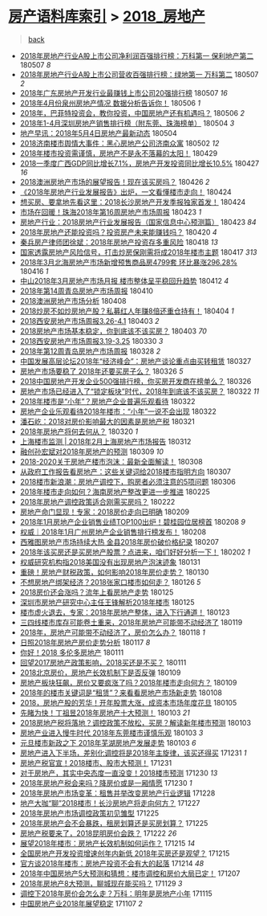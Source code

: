 [房产语料库索引](../../README.md)  > [2018_房地产](2018_房地产.md)
====
> [back](../README.md)

- [2018年房地产行业A股上市公司净利润百强排行榜：万科第一 保利地产第二](http://jkwz.applinzi.com/ittc/7100156314317751306.html#2018%E5%B9%B4%E6%88%BF%E5%9C%B0%E4%BA%A7%E8%A1%8C%E4%B8%9AA%E8%82%A1%E4%B8%8A%E5%B8%82%E5%85%AC%E5%8F%B8%E5%87%80%E5%88%A9%E6%B6%A6%E7%99%BE%E5%BC%BA%E6%8E%92%E8%A1%8C%E6%A6%9C%EF%BC%9A%E4%B8%87%E7%A7%91%E7%AC%AC%E4%B8%80+%E4%BF%9D%E5%88%A9%E5%9C%B0%E4%BA%A7%E7%AC%AC%E4%BA%8C) 180507 *8* 
- [2018年房地产行业A股上市公司营收百强排行榜：绿地第一 万科第二](http://jkwz.applinzi.com/ittc/7100156298660414481.html#2018%E5%B9%B4%E6%88%BF%E5%9C%B0%E4%BA%A7%E8%A1%8C%E4%B8%9AA%E8%82%A1%E4%B8%8A%E5%B8%82%E5%85%AC%E5%8F%B8%E8%90%A5%E6%94%B6%E7%99%BE%E5%BC%BA%E6%8E%92%E8%A1%8C%E6%A6%9C%EF%BC%9A%E7%BB%BF%E5%9C%B0%E7%AC%AC%E4%B8%80+%E4%B8%87%E7%A7%91%E7%AC%AC%E4%BA%8C) 180507 *2* 
- [2018年广东房地产开发行业最赚钱上市公司20强排行榜](http://jkwz.applinzi.com/ittc/7100156292826137610.html#2018%E5%B9%B4%E5%B9%BF%E4%B8%9C%E6%88%BF%E5%9C%B0%E4%BA%A7%E5%BC%80%E5%8F%91%E8%A1%8C%E4%B8%9A%E6%9C%80%E8%B5%9A%E9%92%B1%E4%B8%8A%E5%B8%82%E5%85%AC%E5%8F%B820%E5%BC%BA%E6%8E%92%E8%A1%8C%E6%A6%9C) 180507 *16* 
- [2018年4月份泉州房地产情况 数据分析告诉你！](http://jkwz.applinzi.com/ittc/7100100248947131402.html#2018%E5%B9%B44%E6%9C%88%E4%BB%BD%E6%B3%89%E5%B7%9E%E6%88%BF%E5%9C%B0%E4%BA%A7%E6%83%85%E5%86%B5+%E6%95%B0%E6%8D%AE%E5%88%86%E6%9E%90%E5%91%8A%E8%AF%89%E4%BD%A0%EF%BC%81) 180506 *1* 
- [2018年，巴菲特投资会，教你投资，中国房地产还有机遇吗？](http://jkwz.applinzi.com/ittc/7099976920110466058.html#2018%E5%B9%B4%EF%BC%8C%E5%B7%B4%E8%8F%B2%E7%89%B9%E6%8A%95%E8%B5%84%E4%BC%9A%EF%BC%8C%E6%95%99%E4%BD%A0%E6%8A%95%E8%B5%84%EF%BC%8C%E4%B8%AD%E5%9B%BD%E6%88%BF%E5%9C%B0%E4%BA%A7%E8%BF%98%E6%9C%89%E6%9C%BA%E9%81%87%E5%90%97%EF%BC%9F) 180506 *2* 
- [2018年1-4月深圳房地产销售排行榜（附东莞、珠海榜单）](http://jkwz.applinzi.com/ittc/7099296762277921809.html#2018%E5%B9%B41-4%E6%9C%88%E6%B7%B1%E5%9C%B3%E6%88%BF%E5%9C%B0%E4%BA%A7%E9%94%80%E5%94%AE%E6%8E%92%E8%A1%8C%E6%A6%9C%EF%BC%88%E9%99%84%E4%B8%9C%E8%8E%9E%E3%80%81%E7%8F%A0%E6%B5%B7%E6%A6%9C%E5%8D%95%EF%BC%89) 180504 *3* 
- [地产早讯：2018年5月4日房地产最新动态](http://jkwz.applinzi.com/ittc/7099188849798546449.html#%E5%9C%B0%E4%BA%A7%E6%97%A9%E8%AE%AF%EF%BC%9A2018%E5%B9%B45%E6%9C%884%E6%97%A5%E6%88%BF%E5%9C%B0%E4%BA%A7%E6%9C%80%E6%96%B0%E5%8A%A8%E6%80%81) 180504  
- [2018济南楼市舆情大事件：黑心房地产公司济南众寓](http://jkwz.applinzi.com/ittc/7098543092322010119.html#2018%E6%B5%8E%E5%8D%97%E6%A5%BC%E5%B8%82%E8%88%86%E6%83%85%E5%A4%A7%E4%BA%8B%E4%BB%B6%EF%BC%9A%E9%BB%91%E5%BF%83%E6%88%BF%E5%9C%B0%E4%BA%A7%E5%85%AC%E5%8F%B8%E6%B5%8E%E5%8D%97%E4%BC%97%E5%AF%93) 180502 *12* 
- [2018年楼市投资需谨慎，房地产不是永不落幕的太阳！](http://jkwz.applinzi.com/ittc/7097308963404252170.html#2018%E5%B9%B4%E6%A5%BC%E5%B8%82%E6%8A%95%E8%B5%84%E9%9C%80%E8%B0%A8%E6%85%8E%EF%BC%8C%E6%88%BF%E5%9C%B0%E4%BA%A7%E4%B8%8D%E6%98%AF%E6%B0%B8%E4%B8%8D%E8%90%BD%E5%B9%95%E7%9A%84%E5%A4%AA%E9%98%B3%EF%BC%81) 180429  
- [2018一季度广西GDP同比增长7.1%，房地产开发投资同比增长10.5%](http://jkwz.applinzi.com/ittc/7096598018713453579.html#2018%E4%B8%80%E5%AD%A3%E5%BA%A6%E5%B9%BF%E8%A5%BFGDP%E5%90%8C%E6%AF%94%E5%A2%9E%E9%95%BF7.1%25%EF%BC%8C%E6%88%BF%E5%9C%B0%E4%BA%A7%E5%BC%80%E5%8F%91%E6%8A%95%E8%B5%84%E5%90%8C%E6%AF%94%E5%A2%9E%E9%95%BF10.5%25) 180427 *16* 
- [2018澳洲房地产市场的展望报告！现在该买房吗？](http://jkwz.applinzi.com/ittc/7096379049406628870.html#2018%E6%BE%B3%E6%B4%B2%E6%88%BF%E5%9C%B0%E4%BA%A7%E5%B8%82%E5%9C%BA%E7%9A%84%E5%B1%95%E6%9C%9B%E6%8A%A5%E5%91%8A%EF%BC%81%E7%8E%B0%E5%9C%A8%E8%AF%A5%E4%B9%B0%E6%88%BF%E5%90%97%EF%BC%9F) 180426 *2* 
- [《2018年房地产行业发展报告》出炉，一文看懂楼市走向！](http://jkwz.applinzi.com/ittc/7095687277466616848.html#%E3%80%8A2018%E5%B9%B4%E6%88%BF%E5%9C%B0%E4%BA%A7%E8%A1%8C%E4%B8%9A%E5%8F%91%E5%B1%95%E6%8A%A5%E5%91%8A%E3%80%8B%E5%87%BA%E7%82%89%EF%BC%8C%E4%B8%80%E6%96%87%E7%9C%8B%E6%87%82%E6%A5%BC%E5%B8%82%E8%B5%B0%E5%90%91%EF%BC%81) 180424  
- [想买房、要拿地先看这里：2018长沙房地产开发季报独家首发！](http://jkwz.applinzi.com/ittc/7095469429460829190.html#%E6%83%B3%E4%B9%B0%E6%88%BF%E3%80%81%E8%A6%81%E6%8B%BF%E5%9C%B0%E5%85%88%E7%9C%8B%E8%BF%99%E9%87%8C%EF%BC%9A2018%E9%95%BF%E6%B2%99%E6%88%BF%E5%9C%B0%E4%BA%A7%E5%BC%80%E5%8F%91%E5%AD%A3%E6%8A%A5%E7%8B%AC%E5%AE%B6%E9%A6%96%E5%8F%91%EF%BC%81) 180424  
- [市场在回暖！珠海2018年第16周房地产市场周报](http://jkwz.applinzi.com/ittc/7095217667189507088.html#%E5%B8%82%E5%9C%BA%E5%9C%A8%E5%9B%9E%E6%9A%96%EF%BC%81%E7%8F%A0%E6%B5%B72018%E5%B9%B4%E7%AC%AC16%E5%91%A8%E6%88%BF%E5%9C%B0%E4%BA%A7%E5%B8%82%E5%9C%BA%E5%91%A8%E6%8A%A5) 180423 *1* 
- [房地产行业：2018房地产行业发展报告（国家信息中心预测篇）](http://jkwz.applinzi.com/ittc/7095174466353234961.html#%E6%88%BF%E5%9C%B0%E4%BA%A7%E8%A1%8C%E4%B8%9A%EF%BC%9A2018%E6%88%BF%E5%9C%B0%E4%BA%A7%E8%A1%8C%E4%B8%9A%E5%8F%91%E5%B1%95%E6%8A%A5%E5%91%8A%EF%BC%88%E5%9B%BD%E5%AE%B6%E4%BF%A1%E6%81%AF%E4%B8%AD%E5%BF%83%E9%A2%84%E6%B5%8B%E7%AF%87%EF%BC%89) 180423 *84* 
- [2018年房地产还能投资吗？投资房产未来能赚钱吗？](http://jkwz.applinzi.com/ittc/7094075930417038346.html#2018%E5%B9%B4%E6%88%BF%E5%9C%B0%E4%BA%A7%E8%BF%98%E8%83%BD%E6%8A%95%E8%B5%84%E5%90%97%EF%BC%9F%E6%8A%95%E8%B5%84%E6%88%BF%E4%BA%A7%E6%9C%AA%E6%9D%A5%E8%83%BD%E8%B5%9A%E9%92%B1%E5%90%97%EF%BC%9F) 180420 *4* 
- [秦兵房产律师团徐斌：2018年房地产投资存多重风险](http://jkwz.applinzi.com/ittc/7093383697950835722.html#%E7%A7%A6%E5%85%B5%E6%88%BF%E4%BA%A7%E5%BE%8B%E5%B8%88%E5%9B%A2%E5%BE%90%E6%96%8C%EF%BC%9A2018%E5%B9%B4%E6%88%BF%E5%9C%B0%E4%BA%A7%E6%8A%95%E8%B5%84%E5%AD%98%E5%A4%9A%E9%87%8D%E9%A3%8E%E9%99%A9) 180418 *13* 
- [国家透露房地产风险信号，打击炒房保刚需将成2018年楼市主题](http://jkwz.applinzi.com/ittc/7092592919863362571.html#%E5%9B%BD%E5%AE%B6%E9%80%8F%E9%9C%B2%E6%88%BF%E5%9C%B0%E4%BA%A7%E9%A3%8E%E9%99%A9%E4%BF%A1%E5%8F%B7%EF%BC%8C%E6%89%93%E5%87%BB%E7%82%92%E6%88%BF%E4%BF%9D%E5%88%9A%E9%9C%80%E5%B0%86%E6%88%902018%E5%B9%B4%E6%A5%BC%E5%B8%82%E4%B8%BB%E9%A2%98) 180417 *313* 
- [2018年3月北海房地产市场新增预售商品房4799套 环比暴涨296.28%](http://jkwz.applinzi.com/ittc/7092600617824683015.html#2018%E5%B9%B43%E6%9C%88%E5%8C%97%E6%B5%B7%E6%88%BF%E5%9C%B0%E4%BA%A7%E5%B8%82%E5%9C%BA%E6%96%B0%E5%A2%9E%E9%A2%84%E5%94%AE%E5%95%86%E5%93%81%E6%88%BF4799%E5%A5%97+%E7%8E%AF%E6%AF%94%E6%9A%B4%E6%B6%A8296.28%25) 180416 *1* 
- [中山2018年3月房地产市场月报 楼市整体呈平稳回升趋势](http://jkwz.applinzi.com/ittc/7091153931885626385.html#%E4%B8%AD%E5%B1%B12018%E5%B9%B43%E6%9C%88%E6%88%BF%E5%9C%B0%E4%BA%A7%E5%B8%82%E5%9C%BA%E6%9C%88%E6%8A%A5+%E6%A5%BC%E5%B8%82%E6%95%B4%E4%BD%93%E5%91%88%E5%B9%B3%E7%A8%B3%E5%9B%9E%E5%8D%87%E8%B6%8B%E5%8A%BF) 180412 *4* 
- [2018年第14周青岛房地产市场周报](http://jkwz.applinzi.com/ittc/7090403449051284491.html#2018%E5%B9%B4%E7%AC%AC14%E5%91%A8%E9%9D%92%E5%B2%9B%E6%88%BF%E5%9C%B0%E4%BA%A7%E5%B8%82%E5%9C%BA%E5%91%A8%E6%8A%A5) 180410  
- [2018澳洲房地产市场分析](http://jkwz.applinzi.com/ittc/7089667493545378826.html#2018%E6%BE%B3%E6%B4%B2%E6%88%BF%E5%9C%B0%E4%BA%A7%E5%B8%82%E5%9C%BA%E5%88%86%E6%9E%90) 180408  
- [2018炒房不如炒房地产股？私募红人年赚8倍还重仓持有！](http://jkwz.applinzi.com/ittc/7088132678778094598.html#2018%E7%82%92%E6%88%BF%E4%B8%8D%E5%A6%82%E7%82%92%E6%88%BF%E5%9C%B0%E4%BA%A7%E8%82%A1%EF%BC%9F%E7%A7%81%E5%8B%9F%E7%BA%A2%E4%BA%BA%E5%B9%B4%E8%B5%9A8%E5%80%8D%E8%BF%98%E9%87%8D%E4%BB%93%E6%8C%81%E6%9C%89%EF%BC%81) 180404 *1* 
- [2018西安房地产市场周报3.26-4.1](http://jkwz.applinzi.com/ittc/7087771362951431178.html#2018%E8%A5%BF%E5%AE%89%E6%88%BF%E5%9C%B0%E4%BA%A7%E5%B8%82%E5%9C%BA%E5%91%A8%E6%8A%A53.26-4.1) 180403 *2* 
- [2018房地产市场基本稳定，你到底该不该买房？](http://jkwz.applinzi.com/ittc/7087738000350118919.html#2018%E6%88%BF%E5%9C%B0%E4%BA%A7%E5%B8%82%E5%9C%BA%E5%9F%BA%E6%9C%AC%E7%A8%B3%E5%AE%9A%EF%BC%8C%E4%BD%A0%E5%88%B0%E5%BA%95%E8%AF%A5%E4%B8%8D%E8%AF%A5%E4%B9%B0%E6%88%BF%EF%BC%9F) 180403 *70* 
- [2018西安房地产市场周报3.19-3.25](http://jkwz.applinzi.com/ittc/7086270232706679819.html#2018%E8%A5%BF%E5%AE%89%E6%88%BF%E5%9C%B0%E4%BA%A7%E5%B8%82%E5%9C%BA%E5%91%A8%E6%8A%A53.19-3.25) 180330 *3* 
- [2018年第12周青岛房地产市场周报](http://jkwz.applinzi.com/ittc/7085470469614732299.html#2018%E5%B9%B4%E7%AC%AC12%E5%91%A8%E9%9D%92%E5%B2%9B%E6%88%BF%E5%9C%B0%E4%BA%A7%E5%B8%82%E5%9C%BA%E5%91%A8%E6%8A%A5) 180328 *2* 
- [中国发展高层论坛2018年“经济峰会”：房地产谈论重点由买转租赁](http://jkwz.applinzi.com/ittc/7085117042669913099.html#%E4%B8%AD%E5%9B%BD%E5%8F%91%E5%B1%95%E9%AB%98%E5%B1%82%E8%AE%BA%E5%9D%9B2018%E5%B9%B4%E2%80%9C%E7%BB%8F%E6%B5%8E%E5%B3%B0%E4%BC%9A%E2%80%9D%EF%BC%9A%E6%88%BF%E5%9C%B0%E4%BA%A7%E8%B0%88%E8%AE%BA%E9%87%8D%E7%82%B9%E7%94%B1%E4%B9%B0%E8%BD%AC%E7%A7%9F%E8%B5%81) 180327  
- [房地产市场要稳了 2018年还要买房子么？](http://jkwz.applinzi.com/ittc/7084841181701997575.html#%E6%88%BF%E5%9C%B0%E4%BA%A7%E5%B8%82%E5%9C%BA%E8%A6%81%E7%A8%B3%E4%BA%86+2018%E5%B9%B4%E8%BF%98%E8%A6%81%E4%B9%B0%E6%88%BF%E5%AD%90%E4%B9%88%EF%BC%9F) 180326 *5* 
- [2018中国房地产开发企业500强排行榜，你买房开发商在榜单么？](http://jkwz.applinzi.com/ittc/7084789229152633866.html#2018%E4%B8%AD%E5%9B%BD%E6%88%BF%E5%9C%B0%E4%BA%A7%E5%BC%80%E5%8F%91%E4%BC%81%E4%B8%9A500%E5%BC%BA%E6%8E%92%E8%A1%8C%E6%A6%9C%EF%BC%8C%E4%BD%A0%E4%B9%B0%E6%88%BF%E5%BC%80%E5%8F%91%E5%95%86%E5%9C%A8%E6%A6%9C%E5%8D%95%E4%B9%88%EF%BC%9F) 180326  
- [房地产市场已经进入了“锁定板块”时代，2018年到底该不该买房？](http://jkwz.applinzi.com/ittc/7083429880677270544.html#%E6%88%BF%E5%9C%B0%E4%BA%A7%E5%B8%82%E5%9C%BA%E5%B7%B2%E7%BB%8F%E8%BF%9B%E5%85%A5%E4%BA%86%E2%80%9C%E9%94%81%E5%AE%9A%E6%9D%BF%E5%9D%97%E2%80%9D%E6%97%B6%E4%BB%A3%EF%BC%8C2018%E5%B9%B4%E5%88%B0%E5%BA%95%E8%AF%A5%E4%B8%8D%E8%AF%A5%E4%B9%B0%E6%88%BF%EF%BC%9F) 180322 *11* 
- [2018年楼市是“小年”？房地产企业普遍乐观看待](http://jkwz.applinzi.com/ittc/7083416629583283206.html#2018%E5%B9%B4%E6%A5%BC%E5%B8%82%E6%98%AF%E2%80%9C%E5%B0%8F%E5%B9%B4%E2%80%9D%EF%BC%9F%E6%88%BF%E5%9C%B0%E4%BA%A7%E4%BC%81%E4%B8%9A%E6%99%AE%E9%81%8D%E4%B9%90%E8%A7%82%E7%9C%8B%E5%BE%85) 180322  
- [房地产企业乐观看待2018年楼市：“小年”一说不会出现](http://jkwz.applinzi.com/ittc/7083351399826195466.html#%E6%88%BF%E5%9C%B0%E4%BA%A7%E4%BC%81%E4%B8%9A%E4%B9%90%E8%A7%82%E7%9C%8B%E5%BE%852018%E5%B9%B4%E6%A5%BC%E5%B8%82%EF%BC%9A%E2%80%9C%E5%B0%8F%E5%B9%B4%E2%80%9D%E4%B8%80%E8%AF%B4%E4%B8%8D%E4%BC%9A%E5%87%BA%E7%8E%B0) 180322  
- [潘石屹：2018对房价影响最大的因素是房地产税](http://jkwz.applinzi.com/ittc/7082963807687410705.html#%E6%BD%98%E7%9F%B3%E5%B1%B9%EF%BC%9A2018%E5%AF%B9%E6%88%BF%E4%BB%B7%E5%BD%B1%E5%93%8D%E6%9C%80%E5%A4%A7%E7%9A%84%E5%9B%A0%E7%B4%A0%E6%98%AF%E6%88%BF%E5%9C%B0%E4%BA%A7%E7%A8%8E) 180321  
- [2018年房地产将何去何从？](http://jkwz.applinzi.com/ittc/7082644012760826891.html#2018%E5%B9%B4%E6%88%BF%E5%9C%B0%E4%BA%A7%E5%B0%86%E4%BD%95%E5%8E%BB%E4%BD%95%E4%BB%8E%EF%BC%9F) 180320 *1* 
- [上海楼市监测 | 2018年2月上海房地产市场报告](http://jkwz.applinzi.com/ittc/7079637142357935120.html#%E4%B8%8A%E6%B5%B7%E6%A5%BC%E5%B8%82%E7%9B%91%E6%B5%8B+%7C+2018%E5%B9%B42%E6%9C%88%E4%B8%8A%E6%B5%B7%E6%88%BF%E5%9C%B0%E4%BA%A7%E5%B8%82%E5%9C%BA%E6%8A%A5%E5%91%8A) 180312  
- [融创孙宏斌对2018年房地产的预测](http://jkwz.applinzi.com/ittc/7078589099202315280.html#%E8%9E%8D%E5%88%9B%E5%AD%99%E5%AE%8F%E6%96%8C%E5%AF%B92018%E5%B9%B4%E6%88%BF%E5%9C%B0%E4%BA%A7%E7%9A%84%E9%A2%84%E6%B5%8B) 180309 *10* 
- [2018-2020关于房地产楼市泡沫：最新全面解读！](http://jkwz.applinzi.com/ittc/7078126285413155846.html#2018-2020%E5%85%B3%E4%BA%8E%E6%88%BF%E5%9C%B0%E4%BA%A7%E6%A5%BC%E5%B8%82%E6%B3%A1%E6%B2%AB%EF%BC%9A%E6%9C%80%E6%96%B0%E5%85%A8%E9%9D%A2%E8%A7%A3%E8%AF%BB%EF%BC%81) 180308  
- [从政府工作报告看房地产：这些关键词给2018楼市指明方向](http://jkwz.applinzi.com/ittc/7077650380848890896.html#%E4%BB%8E%E6%94%BF%E5%BA%9C%E5%B7%A5%E4%BD%9C%E6%8A%A5%E5%91%8A%E7%9C%8B%E6%88%BF%E5%9C%B0%E4%BA%A7%EF%BC%9A%E8%BF%99%E4%BA%9B%E5%85%B3%E9%94%AE%E8%AF%8D%E7%BB%992018%E6%A5%BC%E5%B8%82%E6%8C%87%E6%98%8E%E6%96%B9%E5%90%91) 180307  
- [2018楼市新浪潮：房地产调控下，购房者必须注意的5项问题](http://jkwz.applinzi.com/ittc/7077394623050023942.html#2018%E6%A5%BC%E5%B8%82%E6%96%B0%E6%B5%AA%E6%BD%AE%EF%BC%9A%E6%88%BF%E5%9C%B0%E4%BA%A7%E8%B0%83%E6%8E%A7%E4%B8%8B%EF%BC%8C%E8%B4%AD%E6%88%BF%E8%80%85%E5%BF%85%E9%A1%BB%E6%B3%A8%E6%84%8F%E7%9A%845%E9%A1%B9%E9%97%AE%E9%A2%98) 180306  
- [2018年楼市走向如何？海南房地产整改更进一步推进](http://jkwz.applinzi.com/ittc/7074039572982137873.html#2018%E5%B9%B4%E6%A5%BC%E5%B8%82%E8%B5%B0%E5%90%91%E5%A6%82%E4%BD%95%EF%BC%9F%E6%B5%B7%E5%8D%97%E6%88%BF%E5%9C%B0%E4%BA%A7%E6%95%B4%E6%94%B9%E6%9B%B4%E8%BF%9B%E4%B8%80%E6%AD%A5%E6%8E%A8%E8%BF%9B) 180225  
- [2018年房地产调控政策适合刚需买房吗？](http://jkwz.applinzi.com/ittc/7072544798747919370.html#2018%E5%B9%B4%E6%88%BF%E5%9C%B0%E4%BA%A7%E8%B0%83%E6%8E%A7%E6%94%BF%E7%AD%96%E9%80%82%E5%90%88%E5%88%9A%E9%9C%80%E4%B9%B0%E6%88%BF%E5%90%97%EF%BC%9F) 180222  
- [房地产命门显现！专家：2018房价走向已明确](http://jkwz.applinzi.com/ittc/7066562690233664528.html#%E6%88%BF%E5%9C%B0%E4%BA%A7%E5%91%BD%E9%97%A8%E6%98%BE%E7%8E%B0%EF%BC%81%E4%B8%93%E5%AE%B6%EF%BC%9A2018%E6%88%BF%E4%BB%B7%E8%B5%B0%E5%90%91%E5%B7%B2%E6%98%8E%E7%A1%AE) 180209  
- [2018年1月房地产企业销售业绩TOP100出炉！碧桂园位居榜首](http://jkwz.applinzi.com/ittc/7067667332900324368.html#2018%E5%B9%B41%E6%9C%88%E6%88%BF%E5%9C%B0%E4%BA%A7%E4%BC%81%E4%B8%9A%E9%94%80%E5%94%AE%E4%B8%9A%E7%BB%A9TOP100%E5%87%BA%E7%82%89%EF%BC%81%E7%A2%A7%E6%A1%82%E5%9B%AD%E4%BD%8D%E5%B1%85%E6%A6%9C%E9%A6%96) 180208 *9* 
- [权威｜2018年1月广州房地产企业销售排行榜发布！](http://jkwz.applinzi.com/ittc/7067666456714413072.html#%E6%9D%83%E5%A8%81%EF%BD%9C2018%E5%B9%B41%E6%9C%88%E5%B9%BF%E5%B7%9E%E6%88%BF%E5%9C%B0%E4%BA%A7%E4%BC%81%E4%B8%9A%E9%94%80%E5%94%AE%E6%8E%92%E8%A1%8C%E6%A6%9C%E5%8F%91%E5%B8%83%EF%BC%81) 180208  
- [西雅图房地产市场持续大热 金县2018年房价破价格纪录](http://jkwz.applinzi.com/ittc/7067280680990278667.html#%E8%A5%BF%E9%9B%85%E5%9B%BE%E6%88%BF%E5%9C%B0%E4%BA%A7%E5%B8%82%E5%9C%BA%E6%8C%81%E7%BB%AD%E5%A4%A7%E7%83%AD+%E9%87%91%E5%8E%BF2018%E5%B9%B4%E6%88%BF%E4%BB%B7%E7%A0%B4%E4%BB%B7%E6%A0%BC%E7%BA%AA%E5%BD%95) 180207  
- [2018年该买房还是买房地产股票？点进来，咱们好好分析一下！](http://jkwz.applinzi.com/ittc/7065421067986666512.html#2018%E5%B9%B4%E8%AF%A5%E4%B9%B0%E6%88%BF%E8%BF%98%E6%98%AF%E4%B9%B0%E6%88%BF%E5%9C%B0%E4%BA%A7%E8%82%A1%E7%A5%A8%EF%BC%9F%E7%82%B9%E8%BF%9B%E6%9D%A5%EF%BC%8C%E5%92%B1%E4%BB%AC%E5%A5%BD%E5%A5%BD%E5%88%86%E6%9E%90%E4%B8%80%E4%B8%8B%EF%BC%81) 180202 *1* 
- [权威研究机构指2018美国没有出现房地产泡沫迹象](http://jkwz.applinzi.com/ittc/7064799707270759431.html#%E6%9D%83%E5%A8%81%E7%A0%94%E7%A9%B6%E6%9C%BA%E6%9E%84%E6%8C%872018%E7%BE%8E%E5%9B%BD%E6%B2%A1%E6%9C%89%E5%87%BA%E7%8E%B0%E6%88%BF%E5%9C%B0%E4%BA%A7%E6%B3%A1%E6%B2%AB%E8%BF%B9%E8%B1%A1) 180131  
- [重磅！房地产财税政策，如何影响2018年房价走势？](http://jkwz.applinzi.com/ittc/7064443564430197766.html#%E9%87%8D%E7%A3%85%EF%BC%81%E6%88%BF%E5%9C%B0%E4%BA%A7%E8%B4%A2%E7%A8%8E%E6%94%BF%E7%AD%96%EF%BC%8C%E5%A6%82%E4%BD%95%E5%BD%B1%E5%93%8D2018%E5%B9%B4%E6%88%BF%E4%BB%B7%E8%B5%B0%E5%8A%BF%EF%BC%9F) 180130  
- [不想房地产绑架经济？2018张家口楼市如何走？](http://jkwz.applinzi.com/ittc/7062813588102579217.html#%E4%B8%8D%E6%83%B3%E6%88%BF%E5%9C%B0%E4%BA%A7%E7%BB%91%E6%9E%B6%E7%BB%8F%E6%B5%8E%EF%BC%9F2018%E5%BC%A0%E5%AE%B6%E5%8F%A3%E6%A5%BC%E5%B8%82%E5%A6%82%E4%BD%95%E8%B5%B0%EF%BC%9F) 180126 *5* 
- [2018房价还会涨吗？流年上看房地产走势](http://jkwz.applinzi.com/ittc/7062475251663766534.html#2018%E6%88%BF%E4%BB%B7%E8%BF%98%E4%BC%9A%E6%B6%A8%E5%90%97%EF%BC%9F%E6%B5%81%E5%B9%B4%E4%B8%8A%E7%9C%8B%E6%88%BF%E5%9C%B0%E4%BA%A7%E8%B5%B0%E5%8A%BF) 180125  
- [深圳市房地产研究中心主任王锋解析2018年楼市](http://jkwz.applinzi.com/ittc/7062452059473708043.html#%E6%B7%B1%E5%9C%B3%E5%B8%82%E6%88%BF%E5%9C%B0%E4%BA%A7%E7%A0%94%E7%A9%B6%E4%B8%AD%E5%BF%83%E4%B8%BB%E4%BB%BB%E7%8E%8B%E9%94%8B%E8%A7%A3%E6%9E%902018%E5%B9%B4%E6%A5%BC%E5%B8%82) 180125  
- [楼市虚火退去，专家：2018年房地产整体，进入下行通道！](http://jkwz.applinzi.com/ittc/7061896071867794443.html#%E6%A5%BC%E5%B8%82%E8%99%9A%E7%81%AB%E9%80%80%E5%8E%BB%EF%BC%8C%E4%B8%93%E5%AE%B6%EF%BC%9A2018%E5%B9%B4%E6%88%BF%E5%9C%B0%E4%BA%A7%E6%95%B4%E4%BD%93%EF%BC%8C%E8%BF%9B%E5%85%A5%E4%B8%8B%E8%A1%8C%E9%80%9A%E9%81%93%EF%BC%81) 180123  
- [三四线楼市库存可能卷土重来，2018年房地产可能带不动经济了](http://jkwz.applinzi.com/ittc/7060237196206801927.html#%E4%B8%89%E5%9B%9B%E7%BA%BF%E6%A5%BC%E5%B8%82%E5%BA%93%E5%AD%98%E5%8F%AF%E8%83%BD%E5%8D%B7%E5%9C%9F%E9%87%8D%E6%9D%A5%EF%BC%8C2018%E5%B9%B4%E6%88%BF%E5%9C%B0%E4%BA%A7%E5%8F%AF%E8%83%BD%E5%B8%A6%E4%B8%8D%E5%8A%A8%E7%BB%8F%E6%B5%8E%E4%BA%86) 180119  
- [2018年，房地产可能带不动经济了，房价怎么办？](http://jkwz.applinzi.com/ittc/7059984595104039946.html#2018%E5%B9%B4%EF%BC%8C%E6%88%BF%E5%9C%B0%E4%BA%A7%E5%8F%AF%E8%83%BD%E5%B8%A6%E4%B8%8D%E5%8A%A8%E7%BB%8F%E6%B5%8E%E4%BA%86%EF%BC%8C%E6%88%BF%E4%BB%B7%E6%80%8E%E4%B9%88%E5%8A%9E%EF%BC%9F) 180118 *1* 
- [日照2018年房地产房价走势分析](http://jkwz.applinzi.com/ittc/7059665951891391498.html#%E6%97%A5%E7%85%A72018%E5%B9%B4%E6%88%BF%E5%9C%B0%E4%BA%A7%E6%88%BF%E4%BB%B7%E8%B5%B0%E5%8A%BF%E5%88%86%E6%9E%90) 180117 *8* 
- [你好！2018 多伦多房地产](http://jkwz.applinzi.com/ittc/7057334263337190411.html#%E4%BD%A0%E5%A5%BD%EF%BC%812018+%E5%A4%9A%E4%BC%A6%E5%A4%9A%E6%88%BF%E5%9C%B0%E4%BA%A7) 180111  
- [回望2017房地产政策影响，2018买还是不买？](http://jkwz.applinzi.com/ittc/7057292583246496774.html#%E5%9B%9E%E6%9C%9B2017%E6%88%BF%E5%9C%B0%E4%BA%A7%E6%94%BF%E7%AD%96%E5%BD%B1%E5%93%8D%EF%BC%8C2018%E4%B9%B0%E8%BF%98%E6%98%AF%E4%B8%8D%E4%B9%B0%EF%BC%9F) 180111  
- [2018北京房价，房地产长效机制下是否反弹](http://jkwz.applinzi.com/ittc/7056636676959372298.html#2018%E5%8C%97%E4%BA%AC%E6%88%BF%E4%BB%B7%EF%BC%8C%E6%88%BF%E5%9C%B0%E4%BA%A7%E9%95%BF%E6%95%88%E6%9C%BA%E5%88%B6%E4%B8%8B%E6%98%AF%E5%90%A6%E5%8F%8D%E5%BC%B9) 180109  
- [房地产板块狂飙，房价又要疯涨了吗？2018年楼市走向何方？](http://jkwz.applinzi.com/ittc/7056513821647045649.html#%E6%88%BF%E5%9C%B0%E4%BA%A7%E6%9D%BF%E5%9D%97%E7%8B%82%E9%A3%99%EF%BC%8C%E6%88%BF%E4%BB%B7%E5%8F%88%E8%A6%81%E7%96%AF%E6%B6%A8%E4%BA%86%E5%90%97%EF%BC%9F2018%E5%B9%B4%E6%A5%BC%E5%B8%82%E8%B5%B0%E5%90%91%E4%BD%95%E6%96%B9%EF%BC%9F) 180109  
- [2018年的楼市关键词是“租赁”？来看看房地产市场新走势](http://jkwz.applinzi.com/ittc/7056240146024760330.html#2018%E5%B9%B4%E7%9A%84%E6%A5%BC%E5%B8%82%E5%85%B3%E9%94%AE%E8%AF%8D%E6%98%AF%E2%80%9C%E7%A7%9F%E8%B5%81%E2%80%9D%EF%BC%9F%E6%9D%A5%E7%9C%8B%E7%9C%8B%E6%88%BF%E5%9C%B0%E4%BA%A7%E5%B8%82%E5%9C%BA%E6%96%B0%E8%B5%B0%E5%8A%BF) 180108  
- [2018，房地产股的芳华！开年股票大涨，成资本市场年度花旦](http://jkwz.applinzi.com/ittc/7055037818399622151.html#2018%EF%BC%8C%E6%88%BF%E5%9C%B0%E4%BA%A7%E8%82%A1%E7%9A%84%E8%8A%B3%E5%8D%8E%EF%BC%81%E5%BC%80%E5%B9%B4%E8%82%A1%E7%A5%A8%E5%A4%A7%E6%B6%A8%EF%BC%8C%E6%88%90%E8%B5%84%E6%9C%AC%E5%B8%82%E5%9C%BA%E5%B9%B4%E5%BA%A6%E8%8A%B1%E6%97%A6) 180105  
- [先睹为快！丁祖昱2018年房地产十大预测！](http://jkwz.applinzi.com/ittc/7054388492153390091.html#%E5%85%88%E7%9D%B9%E4%B8%BA%E5%BF%AB%EF%BC%81%E4%B8%81%E7%A5%96%E6%98%B12018%E5%B9%B4%E6%88%BF%E5%9C%B0%E4%BA%A7%E5%8D%81%E5%A4%A7%E9%A2%84%E6%B5%8B%EF%BC%81) 180103 *21* 
- [2018房地产税将落地？调控政策不放松，买房？解读新年楼市预测](http://jkwz.applinzi.com/ittc/7054377360613180427.html#2018%E6%88%BF%E5%9C%B0%E4%BA%A7%E7%A8%8E%E5%B0%86%E8%90%BD%E5%9C%B0%EF%BC%9F%E8%B0%83%E6%8E%A7%E6%94%BF%E7%AD%96%E4%B8%8D%E6%94%BE%E6%9D%BE%EF%BC%8C%E4%B9%B0%E6%88%BF%EF%BC%9F%E8%A7%A3%E8%AF%BB%E6%96%B0%E5%B9%B4%E6%A5%BC%E5%B8%82%E9%A2%84%E6%B5%8B) 180103  
- [房地产业进入慢牛时代 2018年东莞楼市谨慎乐观](http://jkwz.applinzi.com/ittc/7054371192578769937.html#%E6%88%BF%E5%9C%B0%E4%BA%A7%E4%B8%9A%E8%BF%9B%E5%85%A5%E6%85%A2%E7%89%9B%E6%97%B6%E4%BB%A3+2018%E5%B9%B4%E4%B8%9C%E8%8E%9E%E6%A5%BC%E5%B8%82%E8%B0%A8%E6%85%8E%E4%B9%90%E8%A7%82) 180103 *3* 
- [元旦楼市新政之下 2018年芜湖房地产发展走势](http://jkwz.applinzi.com/ittc/7054301344930726922.html#%E5%85%83%E6%97%A6%E6%A5%BC%E5%B8%82%E6%96%B0%E6%94%BF%E4%B9%8B%E4%B8%8B+2018%E5%B9%B4%E8%8A%9C%E6%B9%96%E6%88%BF%E5%9C%B0%E4%BA%A7%E5%8F%91%E5%B1%95%E8%B5%B0%E5%8A%BF) 180103 *6* 
- [房地产进入下半场，差别化调控将是2018年主旋律，该买还得买](http://jkwz.applinzi.com/ittc/7053321024563577862.html#%E6%88%BF%E5%9C%B0%E4%BA%A7%E8%BF%9B%E5%85%A5%E4%B8%8B%E5%8D%8A%E5%9C%BA%EF%BC%8C%E5%B7%AE%E5%88%AB%E5%8C%96%E8%B0%83%E6%8E%A7%E5%B0%86%E6%98%AF2018%E5%B9%B4%E4%B8%BB%E6%97%8B%E5%BE%8B%EF%BC%8C%E8%AF%A5%E4%B9%B0%E8%BF%98%E5%BE%97%E4%B9%B0) 171231 *1* 
- [房地产税官宣！2018楼市、股市大预测！](http://jkwz.applinzi.com/ittc/7053232682790552583.html#%E6%88%BF%E5%9C%B0%E4%BA%A7%E7%A8%8E%E5%AE%98%E5%AE%A3%EF%BC%812018%E6%A5%BC%E5%B8%82%E3%80%81%E8%82%A1%E5%B8%82%E5%A4%A7%E9%A2%84%E6%B5%8B%EF%BC%81) 171231  
- [对于房地产，其实中央态度一直没变！2018楼市预测](http://jkwz.applinzi.com/ittc/7052977202491032593.html#%E5%AF%B9%E4%BA%8E%E6%88%BF%E5%9C%B0%E4%BA%A7%EF%BC%8C%E5%85%B6%E5%AE%9E%E4%B8%AD%E5%A4%AE%E6%80%81%E5%BA%A6%E4%B8%80%E7%9B%B4%E6%B2%A1%E5%8F%98%EF%BC%812018%E6%A5%BC%E5%B8%82%E9%A2%84%E6%B5%8B) 171230 *13* 
- [2018年房地产税会来吗？降房价或是一厢情愿](http://jkwz.applinzi.com/ittc/7052750410865968145.html#2018%E5%B9%B4%E6%88%BF%E5%9C%B0%E4%BA%A7%E7%A8%8E%E4%BC%9A%E6%9D%A5%E5%90%97%EF%BC%9F%E9%99%8D%E6%88%BF%E4%BB%B7%E6%88%96%E6%98%AF%E4%B8%80%E5%8E%A2%E6%83%85%E6%84%BF) 171230 *1* 
- [2018年房地产市场变革：租售并举改变房地产行业逻辑](http://jkwz.applinzi.com/ittc/7052174117053137937.html#2018%E5%B9%B4%E6%88%BF%E5%9C%B0%E4%BA%A7%E5%B8%82%E5%9C%BA%E5%8F%98%E9%9D%A9%EF%BC%9A%E7%A7%9F%E5%94%AE%E5%B9%B6%E4%B8%BE%E6%94%B9%E5%8F%98%E6%88%BF%E5%9C%B0%E4%BA%A7%E8%A1%8C%E4%B8%9A%E9%80%BB%E8%BE%91) 171228  
- [地产大咖“聊”2018楼市！长沙房地产将走向何方？](http://jkwz.applinzi.com/ittc/7051760593411769360.html#%E5%9C%B0%E4%BA%A7%E5%A4%A7%E5%92%96%E2%80%9C%E8%81%8A%E2%80%9D2018%E6%A5%BC%E5%B8%82%EF%BC%81%E9%95%BF%E6%B2%99%E6%88%BF%E5%9C%B0%E4%BA%A7%E5%B0%86%E8%B5%B0%E5%90%91%E4%BD%95%E6%96%B9%EF%BC%9F) 171227  
- [2018年房地产市场调控政策初见雏型](http://jkwz.applinzi.com/ittc/7051146188126946321.html#2018%E5%B9%B4%E6%88%BF%E5%9C%B0%E4%BA%A7%E5%B8%82%E5%9C%BA%E8%B0%83%E6%8E%A7%E6%94%BF%E7%AD%96%E5%88%9D%E8%A7%81%E9%9B%8F%E5%9E%8B) 171225  
- [2018年房地产会不会暴跌，租房划算还是买房划算？](http://jkwz.applinzi.com/ittc/7051037116593603600.html#2018%E5%B9%B4%E6%88%BF%E5%9C%B0%E4%BA%A7%E4%BC%9A%E4%B8%8D%E4%BC%9A%E6%9A%B4%E8%B7%8C%EF%BC%8C%E7%A7%9F%E6%88%BF%E5%88%92%E7%AE%97%E8%BF%98%E6%98%AF%E4%B9%B0%E6%88%BF%E5%88%92%E7%AE%97%EF%BC%9F) 171225  
- [房地产税要来了，2018昆明房价会跌？](http://jkwz.applinzi.com/ittc/7049903380602815504.html#%E6%88%BF%E5%9C%B0%E4%BA%A7%E7%A8%8E%E8%A6%81%E6%9D%A5%E4%BA%86%EF%BC%8C2018%E6%98%86%E6%98%8E%E6%88%BF%E4%BB%B7%E4%BC%9A%E8%B7%8C%EF%BC%9F) 171222 *26* 
- [展望2018年楼市：房地产长效机制如何运作？](http://jkwz.applinzi.com/ittc/7047445150375085072.html#%E5%B1%95%E6%9C%9B2018%E5%B9%B4%E6%A5%BC%E5%B8%82%EF%BC%9A%E6%88%BF%E5%9C%B0%E4%BA%A7%E9%95%BF%E6%95%88%E6%9C%BA%E5%88%B6%E5%A6%82%E4%BD%95%E8%BF%90%E4%BD%9C%EF%BC%9F) 171215 *14* 
- [全国房地产开发投资增速创年内新低 2018年买房还是观望？](http://jkwz.applinzi.com/ittc/7047236041419785232.html#%E5%85%A8%E5%9B%BD%E6%88%BF%E5%9C%B0%E4%BA%A7%E5%BC%80%E5%8F%91%E6%8A%95%E8%B5%84%E5%A2%9E%E9%80%9F%E5%88%9B%E5%B9%B4%E5%86%85%E6%96%B0%E4%BD%8E+2018%E5%B9%B4%E4%B9%B0%E6%88%BF%E8%BF%98%E6%98%AF%E8%A7%82%E6%9C%9B%EF%BC%9F) 171215  
- [官方谈2018年楼市：房地产投资不会有大的起落](http://jkwz.applinzi.com/ittc/7046899132738831377.html#%E5%AE%98%E6%96%B9%E8%B0%882018%E5%B9%B4%E6%A5%BC%E5%B8%82%EF%BC%9A%E6%88%BF%E5%9C%B0%E4%BA%A7%E6%8A%95%E8%B5%84%E4%B8%8D%E4%BC%9A%E6%9C%89%E5%A4%A7%E7%9A%84%E8%B5%B7%E8%90%BD) 171214 *48* 
- [2018年中国房地产5大预测和猜想：楼市调控和房价大局已定！](http://jkwz.applinzi.com/ittc/7044303680663192592.html#2018%E5%B9%B4%E4%B8%AD%E5%9B%BD%E6%88%BF%E5%9C%B0%E4%BA%A75%E5%A4%A7%E9%A2%84%E6%B5%8B%E5%92%8C%E7%8C%9C%E6%83%B3%EF%BC%9A%E6%A5%BC%E5%B8%82%E8%B0%83%E6%8E%A7%E5%92%8C%E6%88%BF%E4%BB%B7%E5%A4%A7%E5%B1%80%E5%B7%B2%E5%AE%9A%EF%BC%81) 171207  
- [2018年房地产8大预测，聊城现在能买吗？](http://jkwz.applinzi.com/ittc/7041413679847834641.html#2018%E5%B9%B4%E6%88%BF%E5%9C%B0%E4%BA%A78%E5%A4%A7%E9%A2%84%E6%B5%8B%EF%BC%8C%E8%81%8A%E5%9F%8E%E7%8E%B0%E5%9C%A8%E8%83%BD%E4%B9%B0%E5%90%97%EF%BC%9F) 171129 *3* 
- [调控下2018年房价会怎么走？万科：明年是房地产小年](http://jkwz.applinzi.com/ittc/7036101150217077777.html#%E8%B0%83%E6%8E%A7%E4%B8%8B2018%E5%B9%B4%E6%88%BF%E4%BB%B7%E4%BC%9A%E6%80%8E%E4%B9%88%E8%B5%B0%EF%BC%9F%E4%B8%87%E7%A7%91%EF%BC%9A%E6%98%8E%E5%B9%B4%E6%98%AF%E6%88%BF%E5%9C%B0%E4%BA%A7%E5%B0%8F%E5%B9%B4) 171115  
- [中国房地产业2018年展望稳定](http://jkwz.applinzi.com/ittc/7033311658578019345.html#%E4%B8%AD%E5%9B%BD%E6%88%BF%E5%9C%B0%E4%BA%A7%E4%B8%9A2018%E5%B9%B4%E5%B1%95%E6%9C%9B%E7%A8%B3%E5%AE%9A) 171107 *2* 
